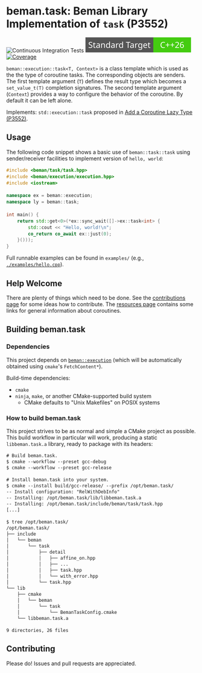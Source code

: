 <!--
SPDX-License-Identifier: Apache-2.0 WITH LLVM-exception
-->

# beman.task: Beman Library Implementation of `task` (P3552)

![Continuous Integration Tests](https://github.com/bemanproject/task/actions/workflows/ci_tests.yml/badge.svg)
![Target Standard](https://github.com/bemanproject/beman/blob/main/images/badges/cpp26.svg)
[![Coverage](https://coveralls.io/repos/github/bemanproject/task/badge.svg?branch=main)](https://coveralls.io/github/bemanproject/task?branch=main)

`beman::execution::task<T, Context>` is a class template which
is used as the the type of coroutine tasks. The corresponding objects
are senders.  The first template argument (`T`) defines the result
type which becomes a `set_value_t(T)` completion signatures. The
second template argument (`Context`) provides a way to configure
the behavior of the coroutine. By default it can be left alone.

Implements: `std::execution::task` proposed in [Add a Coroutine Lazy Type (P3552)](https://wg21.link/P3552).

## Usage

The following code snippet shows a basic use of `beman::task::task`
using sender/receiver facilities to implement version of `hello,
world`:

```cpp
#include <beman/task/task.hpp>
#include <beman/execution/execution.hpp>
#include <iostream>

namespace ex = beman::execution;
namespace ly = beman::task;

int main() {
    return std::get<0>(*ex::sync_wait([]->ex::task<int> {
        std::cout << "Hello, world!\n";
        co_return co_await ex::just(0);
    }()));
}
```

Full runnable examples can be found in `examples/` (e.g., [`./examples/hello.cpp`](./examples/hello.cpp)).

## Help Welcome

There are plenty of things which need to be done. See the
[contributions page](https://github.com/bemanproject/task/blob/main/docs/contributing.md)
for some ideas how to contribute. The [resources page](https://github.com/bemanproject/task/blob/main/docs/resources.md)
contains some links for general information about coroutines.

## Building beman.task

### Dependencies

This project depends on
[`beman::execution`](https://github.com/bemanproject/execution) (which
will be automatically obtained using `cmake`'s `FetchContent*`).

Build-time dependencies:

- `cmake`
- `ninja`, `make`, or another CMake-supported build system
  - CMake defaults to "Unix Makefiles" on POSIX systems

### How to build beman.task

<!-- TODO: Apply all install related practices from exemplar into this repo. -->

This project strives to be as normal and simple a CMake project as
possible.  This build workflow in particular will work, producing
a static `libbeman.task.a` library, ready to package with its
headers:

```shell
# Build beman.task.
$ cmake --workflow --preset gcc-debug
$ cmake --workflow --preset gcc-release

# Install beman.task into your system.
$ cmake --install build/gcc-release/ --prefix /opt/beman.task/
-- Install configuration: "RelWithDebInfo"
-- Installing: /opt/beman.task/lib/libbeman.task.a
-- Installing: /opt/beman.task/include/beman/task/task.hpp
[...]

$ tree /opt/beman.task/
/opt/beman.task/
├── include
│   └── beman
│       └── task
│           ├── detail
│           │   ├── affine_on.hpp
│           │   ├── ...
│           │   ├── task.hpp
│           │   └── with_error.hpp
│           └── task.hpp
└── lib
    ├── cmake
    │   └── beman
    │       └── task
    │           └── BemanTaskConfig.cmake
    └── libbeman.task.a

9 directories, 26 files
```

## Contributing

Please do! Issues and pull requests are appreciated.
